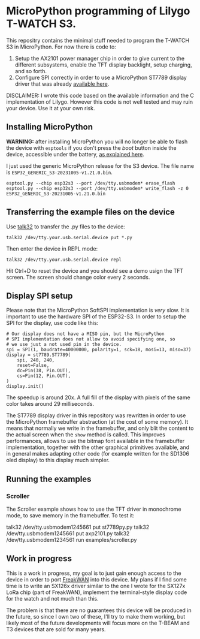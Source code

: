 # MicroPython programming of Lilygo T-WATCH S3.

This repositry contains the minimal stuff needed to program the T-WATCH
S3 in MicroPython. For now there is code to:

1. Setup the AX2101 power manager chip in order to give current to the different subsystems, enable the TFT display backlight, setup charging, and so forth.
2. Configure SPI correctly in order to use a MicroPython ST7789 display driver that was already [available here](https://github.com/devbis/st7789py_mpy).

DISCLAIMER: I wrote this code based on the available information and the
C implementation of Lilygo. However this code is not well tested and may
ruin your device. Use it at your own risk.

## Installing MicroPython

**WARNING:** after installing MicroPython you will no longer be able to flash the device with `esptools` if you don't press the *boot* button inside the device, accessible under the battery, [as explained here](https://github.com/Xinyuan-LilyGO/TTGO_TWatch_Library/issues/223#issuecomment-1913183156).

I just used the generic MicroPython release for the S3 device.
The file name is `ESP32_GENERIC_S3-20231005-v1.21.0.bin`.

```
esptool.py --chip esp32s3 --port /dev/tty.usbmodem* erase_flash
esptool.py --chip esp32s3 --port /dev/tty.usbmodem* write_flash -z 0 ESP32_GENERIC_S3-20231005-v1.21.0.bin
```

## Transferring the example files on the device

Use [talk32](https://github.com/antirez/talk32) to transfer the .py
files to the device:

    talk32 /dev/tty.your.usb.serial.device put *.py

Then enter the device in REPL mode:


    talk32 /dev/tty.your.usb.serial.device repl

Hit Ctrl+D to reset the device and you should see a demo usign the
TFT screen. The screen should change color every 2 seconds.

## Display SPI setup

Please note that the MicroPython SoftSPI implementation is *very* slow.
It is important to use the hardware SPI of the ESP32-S3. In order to
setup the SPI for the display, use code like this:

```
# Our display does not have a MISO pin, but the MicroPython
# SPI implementation does not allow to avoid specifying one, so
# we use just a not used pin in the device.
spi = SPI(1, baudrate=40000000, polarity=1, sck=18, mosi=13, miso=37)
display = st7789.ST7789(
    spi, 240, 240,
    reset=False,
    dc=Pin(38, Pin.OUT),
    cs=Pin(12, Pin.OUT),
)
display.init()
```

The speedup is around 20x. A full fill of the display with pixels of the
same color takes around 29 milliseconds.

The ST7789 display driver in this repository was rewritten in order to
use the MicroPython framebuffer abstraction (at the cost of some memory).
It means that normally we write in the framebuffer, and only blit the
content to the actual screen when the `show` method is called.
This improves performances, allows to use the bitmap font available in
the framebuffer implementation, together with the other graphical primitives
available, and in general makes adapting other code (for example written
for the SD1306 oled display) to this display much simpler.

## Running the examples

### Scroller

The Scroller example shows how to use the TFT driver in monochrome
mode, to save memory in the framebuffer. To test it:

talk32 /dev/tty.usbmodem1245661 put st7789py.py
talk32 /dev/tty.usbmodem1245661 put axp2101.py
talk32 /dev/tty.usbmodem1234561 run examples/scroller.py

## Work in progress

This is a work in progress, my goal is to just gain enough access to the
device in order to port [FreakWAN](https://github.com/antirez/FreakWAN)
into this device. My plans if I find some time is to write an SX126x
driver similar to the one I wrote for the SX127x LoRa chip (part of
FreakWAN), implement the terminal-style display code for the watch
and not much than this.

The problem is that there are no guarantees this device will be produced
in the future, so since I own two of these, I'll try to make them
working, but likely most of the future developments will focus more
on the T-BEAM and T3 devices that are sold for many years.
